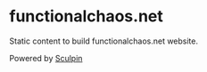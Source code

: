 functionalchaos.net
=====================

Static content to build functionalchaos.net website.

Powered by [Sculpin](http://sculpin.io)